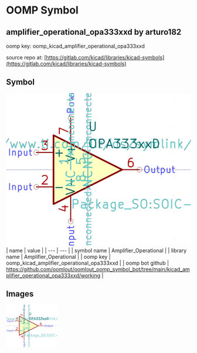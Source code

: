 # OOMP Symbol  
## amplifier_operational_opa333xxd  by arturo182  
  
oomp key: oomp_kicad_amplifier_operational_opa333xxd  
  
source repo at: [https://gitlab.com/kicad/libraries/kicad-symbols](https://gitlab.com/kicad/libraries/kicad-symbols)  
## Symbol  
  
[![working.png](working_600.png)](working.png)  
| name | value | 
| --- | --- | 
| symbol name | Amplifier_Operational | 
| library name | Amplifier_Operational | 
| oomp key | oomp_kicad_amplifier_operational_opa333xxd | 
| oomp bot github | https://github.com/oomlout/oomlout_oomp_symbol_bot/tree/main/kicad_amplifier_operational_opa333xxd/working | 
## Images  
  
[![working.png](working_140.png)](working.png)  
